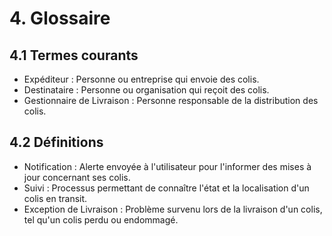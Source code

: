 # 4. Glossaire #
## 4.1 Termes courants ##
* Expéditeur : Personne ou entreprise qui envoie des colis.
* Destinataire : Personne ou organisation qui reçoit des colis.
* Gestionnaire de Livraison : Personne responsable de la distribution des colis.
## 4.2 Définitions ##
* Notification : Alerte envoyée à l'utilisateur pour l'informer des mises à jour concernant ses colis.
* Suivi : Processus permettant de connaître l'état et la localisation d'un colis en transit.
* Exception de Livraison : Problème survenu lors de la livraison d'un colis, tel qu'un colis perdu ou endommagé.
